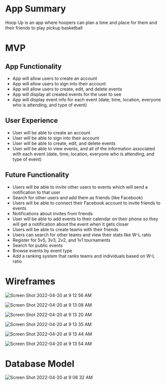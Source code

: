 # App Summary
Hoop Up is an app where hoopers can plan a time and place for them and their friends to play pickup basketball

# MVP

## App Functionality

- App will allow users to create an account
- App will allow users to sign into their account
- App will allow users to create, edit, and delete events
- App will display all created events for the user to see
- App will display event info for each event (date, time, location, everyone who is attending, and type of event)

## User Experience

- User will be able to create an account
- User will be able to sign into their account
- User will be able to create, edit, and delete events
- User will be able to view events, and all of the information associated with each event (date, time, location, everyone who is attending, and type of event)

## Future Functionality

- Users will be able to invite other users to events which will send a notification to that user
- Search for other users and add them as friends (like Facebook)
- Users will be able to connect their Facebook account to invite friends to events
- Notifications about invites from friends
- User will be able to add events to their calendar on their phone so they will get a notification about the event when it gets closer
- Users will be able to create teams with their friends
- Users can search for other teams and view their stats like W-L ratio
- Register for 5v5, 3v3, 2v2, and 1v1 tournaments
- Search for public events
- Browse events by event type
- Add a ranking system that ranks teams and individuals based on W-L ratio

# Wireframes

![Screen Shot 2022-04-20 at 9 12 56 AM](https://user-images.githubusercontent.com/84351563/164264078-2ecfbac5-4e20-440f-b8c0-1a41a371c2d3.png)

![Screen Shot 2022-04-20 at 9 13 08 AM](https://user-images.githubusercontent.com/84351563/164264119-0ac4c0c6-8e49-4ebc-8b56-c6aba277acef.png)

![Screen Shot 2022-04-20 at 9 13 20 AM](https://user-images.githubusercontent.com/84351563/164264150-42450d94-d517-447e-ad74-06df841f7547.png)

![Screen Shot 2022-04-20 at 9 13 35 AM](https://user-images.githubusercontent.com/84351563/164264191-60c377a3-e02c-4592-b3d5-8b4ade5c5d7e.png)

![Screen Shot 2022-04-20 at 9 13 44 AM](https://user-images.githubusercontent.com/84351563/164264218-34158946-4001-48a2-9584-6a60fa61eb5e.png)

![Screen Shot 2022-04-20 at 9 13 54 AM](https://user-images.githubusercontent.com/84351563/164264241-9bc3de92-74cb-4af5-9615-e93ddd221c74.png)

# Database Model

![Screen Shot 2022-04-20 at 9 08 32 AM](https://user-images.githubusercontent.com/84351563/164262842-37de5702-9cee-4168-8c2c-29692cab717c.png)

